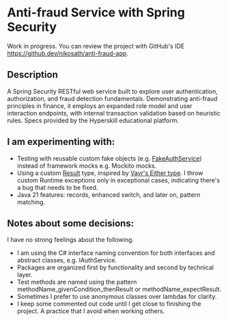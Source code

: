 # Anti-fraud Service with Spring Security
Work in progress. You can review the project with GitHub's IDE https://github.dev/nikosath/anti-fraud-app.
## Description
A Spring Security RESTful web service built to explore user authentication, authorization, and fraud detection fundamentals. Demonstrating anti-fraud principles in finance, it employs an expanded role model and user interaction endpoints, with internal transaction validation based on heuristic rules. Specs provided by the Hyperskill educational platform.

## I am experimenting with:
  - Testing with reusable custom fake objects (e.g. [FakeAuthService](src/test/java/antifraud/security/service/FakeAuthService.java)) instead of framework mocks e.g. Mockito mocks.
- Using a custom [Result](src/main/java/antifraud/error/Result.java) type, inspired by [Vavr's Either type](https://docs.vavr.io/#_either). I throw custom Runtime exceptions only in exceptional cases, indicating there's a bug that needs to be fixed.
- Java 21 features: records, enhanced switch, and later on, pattern matching.
## Notes about some decisions:
I have no strong feelings about the following.
- I am using the C# interface naming convention for both interfaces and abstract classes, e.g. IAuthService.
- Packages are organized first by functionality and second by technical layer.
- Test methods are named using the pattern methodName_givenCondition_thenResult or methodName_expectResult.
- Sometimes I prefer to use anonymous classes over lambdas for clarity.
- I keep some commented out code until I get close to finishing the project. A practice that I avoid when working others.

